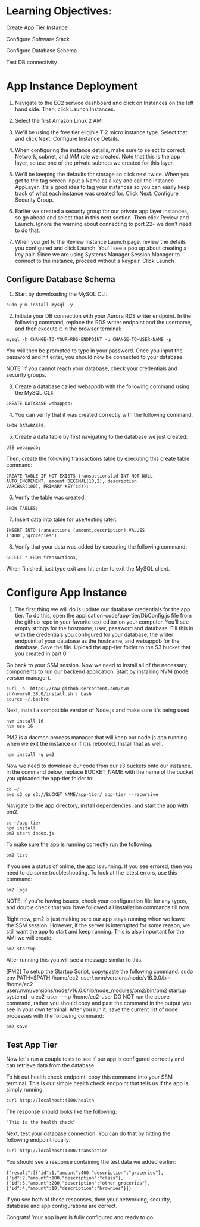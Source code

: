 # Learning Objectives:
Create App Tier Instance

Configure Software Stack

Configure Database Schema

Test DB connectivity

# App Instance Deployment
1. Navigate to the EC2 service dashboard and click on Instances on the left hand side. Then, click Launch Instances.


2.	Select the first Amazon Linux 2 AMI

3. We'll be using the free tier eligible T.2 micro instance type. Select that and click Next: Configure Instance Details.

4. When configuring the instance details, make sure to select to correct Network, subnet, and IAM role we created. Note that this is the app layer, so use one of the private subnets we created for this layer.

5. We'll be keeping the defaults for storage so click next twice. When you get to the tag screen input a Name as a key and call the instance AppLayer. It's a good idea to tag your instances so you can easily keep track of what each instance was created for. Click Next: Configure Security Group.

6. Earlier we created a security group for our private app layer instances, so go ahead and select that in this next section. Then click Review and Launch. Ignore the warning about connecting to port 22- we don't need to do that.


7. When you get to the Review Instance Launch page, review the details you configured and click Launch. You'll see a pop up about creating a key pair. Since we are using Systems Manager Session Manager to connect to the instance, proceed without a keypair. Click Launch




## Configure Database Schema

1. Start by downloading the MySQL CLI:

```
sudo yum install mysql -y
```

2. Initiate your DB connection with your Aurora RDS writer endpoint. In the following command, replace the RDS writer endpoint and the username, and then execute it in the browser terminal:

```
mysql -h CHANGE-TO-YOUR-RDS-ENDPOINT -u CHANGE-TO-USER-NAME -p
```

You will then be prompted to type in your password. Once you input the password and hit enter, you should now be connected to your database.

NOTE: If you cannot reach your database, check your credentials and security groups.

3. Create a database called webappdb with the following command using the MySQL CLI:
```
CREATE DATABASE webappdb;   
```
4. You can verify that it was created correctly with the following command:
```
SHOW DATABASES;
```
5. Create a data table by first navigating to the database we just created:
```
USE webappdb;    
```
Then, create the following transactions table by executing this create table command:
```
CREATE TABLE IF NOT EXISTS transactions(id INT NOT NULL
AUTO_INCREMENT, amount DECIMAL(10,2), description
VARCHAR(100), PRIMARY KEY(id));    
```
6. Verify the table was created:
```
SHOW TABLES;    
```
7. Insert data into table for use/testing later:
```
INSERT INTO transactions (amount,description) VALUES ('400','groceries');   
```
8. Verify that your data was added by executing the following command:
```
SELECT * FROM transactions;
```
When finished, just type exit and hit enter to exit the MySQL client.

# Configure App Instance
1. The first thing we will do is update our database credentials for the app tier. To do this, open the application-code/app-tier/DbConfig.js file from the github repo in your favorite text editor on your computer. You’ll see empty strings for the hostname, user, password and database. Fill this in with the credentials you configured for your database, the writer endpoint of your database as the hostname, and webappdb for the database. Save the file.
Upload the app-tier folder to the S3 bucket that you created in part 0.

Go back to your SSM session. Now we need to install all of the necessary components to run our backend application. Start by installing NVM (node version manager).
```
curl -o- https://raw.githubusercontent.com/nvm-sh/nvm/v0.38.0/install.sh | bash
source ~/.bashrc
```
Next, install a compatible version of Node.js and make sure it's being used
```
nvm install 16
nvm use 16
```
PM2 is a daemon process manager that will keep our node.js app running when we exit the instance or if it is rebooted. Install that as well.
```
npm install -g pm2   
```
Now we need to download our code from our s3 buckets onto our instance. In the command below, replace BUCKET_NAME with the name of the bucket you uploaded the app-tier folder to:
```
cd ~/
aws s3 cp s3://BUCKET_NAME/app-tier/ app-tier --recursive
```
Navigate to the app directory, install dependencies, and start the app with pm2.
```
cd ~/app-tier
npm install
pm2 start index.js
```
To make sure the app is running correctly run the following:
```
pm2 list
```
If you see a status of online, the app is running. If you see errored, then you need to do some troubleshooting. To look at the latest errors, use this command:
```
pm2 logs
```
NOTE: If you’re having issues, check your configuration file for any typos, and double check that you have followed all installation commands till now.

Right now, pm2 is just making sure our app stays running when we leave the SSM session. However, if the server is interrupted for some reason, we still want the app to start and keep running. This is also important for the AMI we will create:
```
pm2 startup
```
After running this you will see a message similar to this.

[PM2] To setup the Startup Script, copy/paste the following command: sudo env PATH=$PATH:/home/ec2-user/.nvm/versions/node/v16.0.0/bin /home/ec2-user/.nvm/versions/node/v16.0.0/lib/node_modules/pm2/bin/pm2 startup systemd -u ec2-user —hp /home/ec2-user
DO NOT run the above command, rather you should copy and past the command in the output you see in your own terminal. After you run it, save the current list of node processes with the following command:
```
pm2 save
```



## Test App Tier
Now let's run a couple tests to see if our app is configured correctly and can retrieve data from the database.

To hit out health check endpoint, copy this command into your SSM terminal. This is our simple health check endpoint that tells us if the app is simply running.
```
curl http://localhost:4000/health
```
The response should looks like the following:
```
"This is the health check"
```
Next, test your database connection. You can do that by hitting the following endpoint locally:
```
curl http://localhost:4000/transaction
```
You should see a response containing the test data we added earlier:
```
{"result":[{"id":1,"amount":400,"description":"groceries"},{"id":2,"amount":100,"description":"class"},{"id":3,"amount":200,"description":"other groceries"},{"id":4,"amount":10,"description":"brownies"}]}
```
If you see both of these responses, then your networking, security, database and app configurations are correct.

Congrats! Your app layer is fully configured and ready to go.


